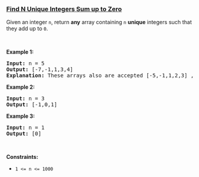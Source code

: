 ### [Find N Unique Integers Sum up to Zero](https://leetcode.com/problems/find-n-unique-integers-sum-up-to-zero)

<p>Given an integer <code>n</code>, return <strong>any</strong> array containing <code>n</code> <strong>unique</strong> integers such that they add up to <code>0</code>.</p>

<p>&nbsp;</p>
<p><strong class="example">Example 1:</strong></p>

<pre>
<strong>Input:</strong> n = 5
<strong>Output:</strong> [-7,-1,1,3,4]
<strong>Explanation:</strong> These arrays also are accepted [-5,-1,1,2,3] , [-3,-1,2,-2,4].
</pre>

<p><strong class="example">Example 2:</strong></p>

<pre>
<strong>Input:</strong> n = 3
<strong>Output:</strong> [-1,0,1]
</pre>

<p><strong class="example">Example 3:</strong></p>

<pre>
<strong>Input:</strong> n = 1
<strong>Output:</strong> [0]
</pre>

<p>&nbsp;</p>
<p><strong>Constraints:</strong></p>

<ul>
	<li><code>1 &lt;= n &lt;= 1000</code></li>
</ul>
